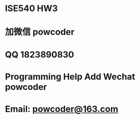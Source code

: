 # ISE540 HW3
# 加微信 powcoder

# QQ 1823890830

# Programming Help Add Wechat powcoder

# Email: powcoder@163.com

